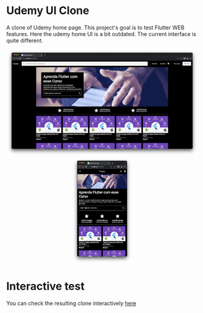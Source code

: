 <!-- description section-->

# Udemy UI Clone

<p> A clone of Udemy home page. This project's goal is to test Flutter WEB features. Here the udemy home UI is a bit outdated. The current interface is quite different.</p>

<p float="left" align="center">
    <img height="280" src="readme-images/full-screen.png">
    <img height="280" src="readme-images/small-screen.png">
</p>

<!--Page gh-pages deploy link section-->

# Interactive test

<p> You can check the resulting clone interactively <a href="https://rsoares10-flutter.github.io/udemy-ui-clone/">here</a></p>
